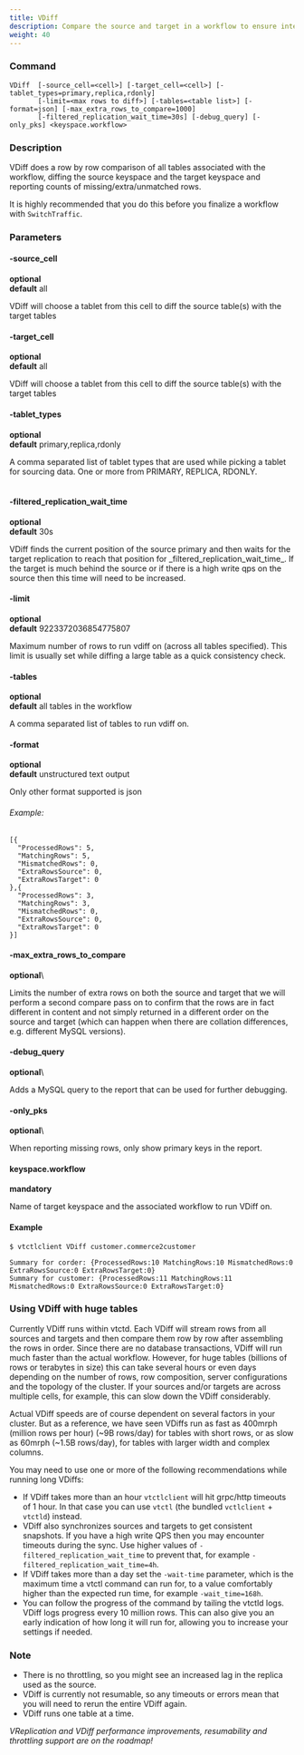 ```yaml
---
title: VDiff
description: Compare the source and target in a workflow to ensure integrity
weight: 40
---
```


### Command

```
VDiff  [-source_cell=<cell>] [-target_cell=<cell>] [-tablet_types=primary,replica,rdonly]
       [-limit=<max rows to diff>] [-tables=<table list>] [-format=json] [-max_extra_rows_to_compare=1000]
       [-filtered_replication_wait_time=30s] [-debug_query] [-only_pks] <keyspace.workflow>
```

### Description

VDiff does a row by row comparison of all tables associated with the workflow, diffing the
source keyspace and the target keyspace and reporting counts of missing/extra/unmatched rows.

It is highly recommended that you do this before you finalize a workflow with `SwitchTraffic`.

### Parameters

#### -source_cell
**optional**\
**default** all

<div class="cmd">
VDiff will choose a tablet from this cell to diff the source table(s) with the target tables
</div>

#### -target_cell
**optional**\
**default** all

<div class="cmd">
VDiff will choose a tablet from this cell to diff the source table(s) with the target tables
</div>

#### -tablet_types
**optional**\
**default** primary,replica,rdonly

<div class="cmd">
A comma separated list of tablet types that are used while picking a tablet for sourcing data.
One or more from PRIMARY, REPLICA, RDONLY.<br><br>
</div>

#### -filtered_replication_wait_time
**optional**\
**default** 30s

<div class="cmd">
VDiff finds the current position of the source primary and then waits for the target replication to reach
that position for _filtered_replication_wait_time_. If the target is much behind the source or if there is
a high write qps on the source then this time will need to be increased.
</div>

#### -limit
**optional**\
**default** 9223372036854775807

<div class="cmd">
Maximum number of rows to run vdiff on (across all tables specified).
This limit is usually set while diffing a large table as a quick consistency check.
</div>

#### -tables
**optional**\
**default** all tables in the workflow

<div class="cmd">
A comma separated list of tables to run vdiff on.
</div>


#### -format
**optional**\
**default** unstructured text output

<div class="cmd">
Only other format supported is json
</div>

###### _Example:_

```
[{
  "ProcessedRows": 5,
  "MatchingRows": 5,
  "MismatchedRows": 0,
  "ExtraRowsSource": 0,
  "ExtraRowsTarget": 0
},{
  "ProcessedRows": 3,
  "MatchingRows": 3,
  "MismatchedRows": 0,
  "ExtraRowsSource": 0,
  "ExtraRowsTarget": 0
}]
```

#### -max_extra_rows_to_compare
**optional**\

<div class="cmd">
Limits the number of extra rows on both the source and target that we will perform a second compare pass on to confirm that the rows are in fact different in content and not simply returned in a different order on the source and target (which can happen when there are collation differences, e.g. different MySQL versions).
</div>

#### -debug_query
**optional**\

<div class="cmd">
Adds a MySQL query to the report that can be used for further debugging.
</div>

#### -only_pks
**optional**\

<div class="cmd">
When reporting missing rows, only show primary keys in the report.
</div>

#### keyspace.workflow
**mandatory**

<div class="cmd">
Name of target keyspace and the associated workflow to run VDiff on.
</div>

#### Example

```
$ vtctlclient VDiff customer.commerce2customer

Summary for corder: {ProcessedRows:10 MatchingRows:10 MismatchedRows:0 ExtraRowsSource:0 ExtraRowsTarget:0}
Summary for customer: {ProcessedRows:11 MatchingRows:11 MismatchedRows:0 ExtraRowsSource:0 ExtraRowsTarget:0}
```

### Using VDiff with huge tables

Currently VDiff runs within vtctd. Each VDiff will stream rows from all sources and targets and then compare them row by row after assembling the rows in order. Since there are no database transactions, VDiff will run much faster than the actual workflow. However, for huge tables (billions of rows or terabytes in size) this can take several hours or even days depending on the number of rows, row composition, server configurations and the topology of the cluster. If your sources and/or targets are across multiple cells, for example, this can slow down the VDiff considerably.

Actual VDiff speeds are of course dependent on several factors in your cluster. But as a reference, we have seen VDiffs run as fast as 400mrph (million rows per hour) (~9B rows/day) for tables with short rows, or as slow as 60mrph (~1.5B rows/day), for tables with larger width and complex columns.

You may need to use one or more of the following recommendations while running long VDiffs:

* If VDiff takes more than an hour `vtctlclient` will hit grpc/http timeouts of 1 hour. In that case you can use `vtctl` (the bundled `vctlclient` + `vtctld`) instead.
* VDiff also synchronizes sources and targets to get consistent snapshots. If you have a high write QPS then you may encounter timeouts during the sync. Use higher values of `-filtered_replication_wait_time` to prevent that, for example `-filtered_replication_wait_time=4h`.
* If VDiff takes more than a day set the `-wait-time` parameter, which is the maximum time a vtctl command can run for, to a value comfortably higher than the expected run time, for example `-wait_time=168h`.
* You can follow the progress of the command by tailing the vtctld logs. VDiff logs progress every 10 million rows. This can also give you an early indication of how long it will run for, allowing you to increase your settings if needed.

### Note

* There is no throttling, so you might see an increased lag in the replica used as the source.
* VDiff is currently not resumable, so any timeouts or errors mean that you will need to rerun the entire VDiff again.
* VDiff runs one table at a time.

_VReplication and VDiff performance improvements, resumability and throttling support are on the roadmap!_
